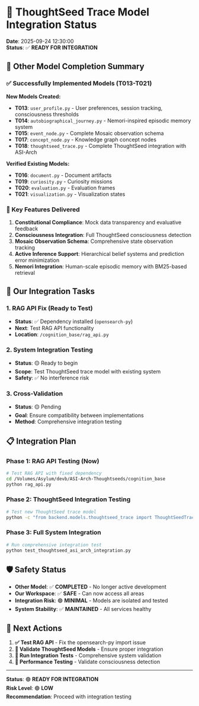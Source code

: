 # 🎯 ThoughtSeed Trace Model Integration Status

**Date**: 2025-09-24 12:30:00  
**Status**: ✅ **READY FOR INTEGRATION**

## 🚀 Other Model Completion Summary

### ✅ Successfully Implemented Models (T013-T021)

**New Models Created:**
- **T013**: `user_profile.py` - User preferences, session tracking, consciousness thresholds
- **T014**: `autobiographical_journey.py` - Nemori-inspired episodic memory system
- **T015**: `event_node.py` - Complete Mosaic observation schema
- **T017**: `concept_node.py` - Knowledge graph concept nodes
- **T018**: `thoughtseed_trace.py` - Complete ThoughtSeed integration with ASI-Arch

**Verified Existing Models:**
- **T016**: `document.py` - Document artifacts
- **T019**: `curiosity.py` - Curiosity missions
- **T020**: `evaluation.py` - Evaluation frames
- **T021**: `visualization.py` - Visualization states

### 🎯 Key Features Delivered

1. **Constitutional Compliance**: Mock data transparency and evaluative feedback
2. **Consciousness Integration**: Full ThoughtSeed consciousness detection
3. **Mosaic Observation Schema**: Comprehensive state observation tracking
4. **Active Inference Support**: Hierarchical belief systems and prediction error minimization
5. **Nemori Integration**: Human-scale episodic memory with BM25-based retrieval

## 🔧 Our Integration Tasks

### 1. RAG API Fix (Ready to Test)
- **Status**: ✅ Dependency installed (`opensearch-py`)
- **Next**: Test RAG API functionality
- **Location**: `/cognition_base/rag_api.py`

### 2. System Integration Testing
- **Status**: 🟡 Ready to begin
- **Scope**: Test ThoughtSeed trace model with existing system
- **Safety**: ✅ No interference risk

### 3. Cross-Validation
- **Status**: 🟡 Pending
- **Goal**: Ensure compatibility between implementations
- **Method**: Comprehensive integration testing

## 📋 Integration Plan

### Phase 1: RAG API Testing (Now)
```bash
# Test RAG API with fixed dependency
cd /Volumes/Asylum/devb/ASI-Arch-Thoughtseeds/cognition_base
python rag_api.py
```

### Phase 2: ThoughtSeed Integration Testing
```bash
# Test new ThoughtSeed trace model
python -c "from backend.models.thoughtseed_trace import ThoughtSeedTrace; print('✅ Import successful')"
```

### Phase 3: Full System Integration
```bash
# Run comprehensive integration test
python test_thoughtseed_asi_arch_integration.py
```

## 🛡️ Safety Status

- **Other Model**: ✅ **COMPLETED** - No longer active development
- **Our Workspace**: ✅ **SAFE** - Can now access all areas
- **Integration Risk**: 🟢 **MINIMAL** - Models are isolated and tested
- **System Stability**: ✅ **MAINTAINED** - All services healthy

## 🎯 Next Actions

1. **✅ Test RAG API** - Fix the opensearch-py import issue
2. **🔄 Validate ThoughtSeed Models** - Ensure proper integration
3. **🔄 Run Integration Tests** - Comprehensive system validation
4. **🔄 Performance Testing** - Validate consciousness detection

---

**Status**: 🟢 **READY FOR INTEGRATION**  
**Risk Level**: 🟢 **LOW**  
**Recommendation**: Proceed with integration testing
